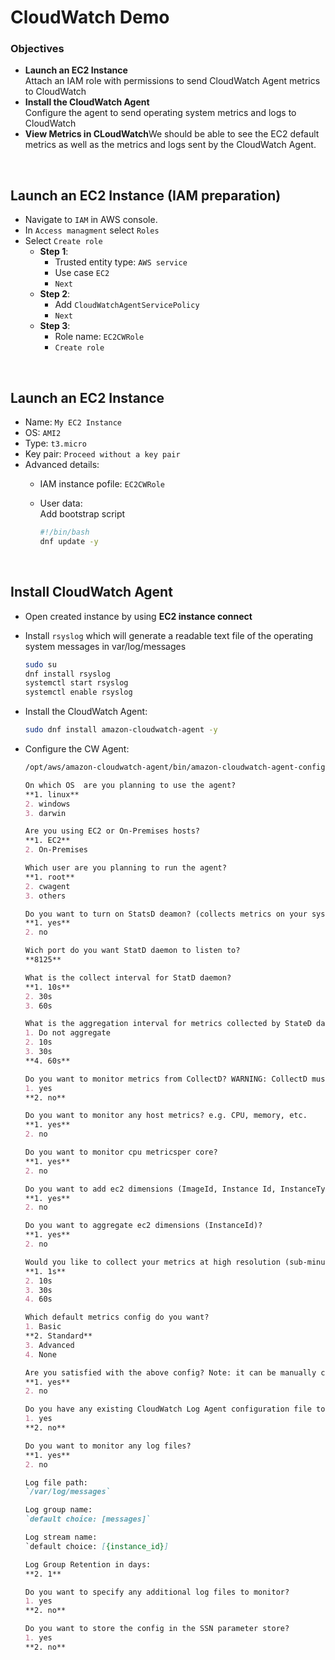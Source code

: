 # CloudWatch Demo


### Objectives
- **Launch an EC2 Instance**<br>Attach an IAM role with permissions to send CloudWatch Agent metrics to CloudWatch
- **Install the CloudWatch Agent**<br>Configure the agent to send operating system metrics and logs to CloudWatch
- **View Metrics in CLoudWatch**We should be able to see the EC2 default metrics as well as the metrics and logs sent by the CloudWatch Agent.

<br>

## Launch an EC2 Instance (IAM preparation)
- Navigate to `IAM` in AWS console.
- In `Access managment` select `Roles`
- Select `Create role`
  - **Step 1**:
    - Trusted entity type: `AWS service`
    - Use case `EC2`
    - `Next`
  - **Step 2**:
    - Add `CloudWatchAgentServicePolicy`
    - `Next`
  - **Step 3**:
    - Role name: `EC2CWRole`
    - `Create role`

<br>

## Launch an EC2 Instance
- Name: `My EC2 Instance`
- OS: `AMI2`
- Type: `t3.micro`
- Key pair: `Proceed without a key pair`
- Advanced details:
  - IAM instance pofile: `EC2CWRole`
  - User data:<br>Add bootstrap script 
    
    ```bash
    #!/bin/bash
    dnf update -y
    ```
<br>

## Install CloudWatch Agent
- Open created instance by using **EC2 instance connect**
- Install `rsyslog` which will generate a readable text file of the operating system messages in var/log/messages
    ```sh
    sudo su
    dnf install rsyslog
    systemctl start rsyslog
    systemctl enable rsyslog
    ```

- Install the CloudWatch Agent:
    ```sh
    sudo dnf install amazon-cloudwatch-agent -y
    ```

- Configure the CW Agent:
    ```sh
    /opt/aws/amazon-cloudwatch-agent/bin/amazon-cloudwatch-agent-config-wizard
    ```

    ```md
    On which OS  are you planning to use the agent?
    **1. linux**
    2. windows
    3. darwin

    Are you using EC2 or On-Premises hosts?
    **1. EC2**
    2. On-Premises

    Which user are you planning to run the agent?
    **1. root**
    2. cwagent
    3. others

    Do you want to turn on StatsD deamon? (collects metrics on your system)
    **1. yes**
    2. no

    Wich port do you want StatD daemon to listen to?
    **8125**

    What is the collect interval for StatD daemon?
    **1. 10s**
    2. 30s
    3. 60s

    What is the aggregation interval for metrics collected by StateD daemon?
    1. Do not aggregate
    2. 10s
    3. 30s
    **4. 60s**

    Do you want to monitor metrics from CollectD? WARNING: CollectD must be installed or the Agent will fail to start
    1. yes
    **2. no**

    Do you want to monitor any host metrics? e.g. CPU, memory, etc.
    **1. yes**
    2. no

    Do you want to monitor cpu metricsper core?
    **1. yes**
    2. no

    Do you want to add ec2 dimensions (ImageId, Instance Id, InstanceType, AutoScalingGroupName) into all of your metrics if the info is available
    **1. yes**
    2. no

    Do you want to aggregate ec2 dimensions (InstanceId)?
    **1. yes**
    2. no

    Would you like to collect your metrics at high resolution (sub-minute resolution)? This enable sub-minute resolution for all metrics, but you can customize for specific metrics in the output json file.
    **1. 1s**
    2. 10s
    3. 30s
    4. 60s

    Which default metrics config do you want?
    1. Basic
    **2. Standard**
    3. Advanced
    4. None    

    Are you satisfied with the above config? Note: it can be manually customized after the wizard completes to add additional items.
    **1. yes**
    2. no

    Do you have any existing CloudWatch Log Agent configuration file to import for migration?
    1. yes
    **2. no**

    Do you want to monitor any log files?
    **1. yes**
    2. no

    Log file path:
    `/var/log/messages`

    Log group name:
    `default choice: [messages]`

    Log stream name:
    `default choice: [{instance_id}]

    Log Group Retention in days:
    **2. 1**

    Do you want to specify any additional log files to monitor?
    1. yes
    **2. no**

    Do you want to store the config in the SSN parameter store?
    1. yes
    **2. no**
    ```




